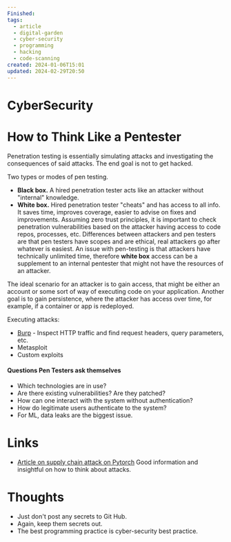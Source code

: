 ```yaml
---
Finished: 
tags:
  - article
  - digital-garden
  - cyber-security
  - programming
  - hacking
  - code-scanning
created: 2024-01-06T15:01
updated: 2024-02-29T20:50
---
```

# CyberSecurity





# How to Think Like a Pentester

Penetration testing is essentially simulating attacks and investigating the consequences of said attacks. The end goal is not to get hacked. 

Two types or modes of pen testing. 
- **Black box.** A hired penetration tester acts like an attacker without "internal" knowledge.
- **White box.** Hired penetration tester "cheats" and has access to all info.  It saves time, improves coverage, easier to advise on fixes and improvements. 
Assuming zero trust principles, it is important to check penetration vulnerabilities based on the attacker having access to code repos, processes, etc. 
Differences between attackers and pen testers are that pen testers have scopes and are ethical, real attackers go after whatever is easiest. An issue with pen-testing is that attackers have technically unlimited time, therefore **white box** access can be a supplement to an internal pentester that might not have the resources of an attacker. 

The ideal scenario for an attacker is to gain access, that might be either an account or some sort of way of executing code on your application. Another goal is to gain persistence, where the attacker has access over time, for example, if a container or app is redeployed. 

Executing attacks: 
- [Burp](https://portswigger.net/burp/communitydownload) - Inspect HTTP traffic and find request headers, query parameters, etc. 
- Metasploit
- Custom exploits 
#### Questions Pen Testers ask themselves
- Which technologies are in use? 
- Are there existing vulnerabilities? Are they patched?
- How can one interact with the system without authentication? 
- How do legitimate users authenticate to the system?
- For ML, data leaks are the biggest issue. 
# Links
- [Article on supply chain attack on Pytorch](https://johnstawinski.com/2024/01/11/playing-with-fire-how-we-executed-a-critical-supply-chain-attack-on-pytorch/comment-page-1/#comments) Good information and insightful on how to think about attacks. 

# Thoughts 
- Just don't post any secrets to Git Hub. 
- Again, keep them secrets out. 
- The best programming practice is cyber-security best practice. 


